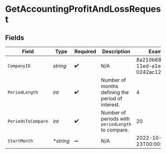 # GetAccountingProfitAndLossRequest


## Fields

| Field                                             | Type                                              | Required                                          | Description                                       | Example                                           |
| ------------------------------------------------- | ------------------------------------------------- | ------------------------------------------------- | ------------------------------------------------- | ------------------------------------------------- |
| `CompanyID`                                       | *string*                                          | :heavy_check_mark:                                | N/A                                               | 8a210b68-6988-11ed-a1eb-0242ac120002              |
| `PeriodLength`                                    | *int*                                             | :heavy_check_mark:                                | Number of months defining the period of interest. | 4                                                 |
| `PeriodsToCompare`                                | *int*                                             | :heavy_check_mark:                                | Number of periods with `periodLength` to compare. | 20                                                |
| `StartMonth`                                      | **string*                                         | :heavy_minus_sign:                                | N/A                                               | 2022-10-23T00:00:00.000Z                          |